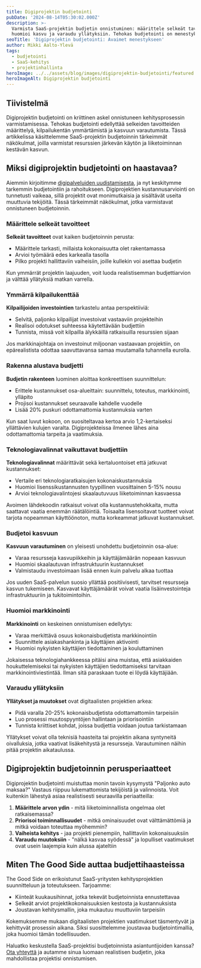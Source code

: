 ```yaml
---
title: Digiprojektin budjetointi
pubDate: '2024-08-14T05:30:02.000Z'
description: >-
  Varmista SaaS-projektin budjetin onnistuminen: määrittele selkeät tavoitteet, 
  huomioi kasvu ja varaudu yllätyksiin. Tehokas budjetointi on menestyksesi perusta.
seoTitle: 'Digiprojektin budjetointi: Avaimet menestykseen'
author: Mikki Aalto-Ylevä
tags:
  - budjetointi
  - SaaS-kehitys
  - projektinhallinta
heroImage: ../../assets/blog/images/digiprojektin-budjetointi/featured.webp
heroImageAlt: Digiprojektin budjetointi
---
```


## Tiivistelmä

Digiprojektin budjetointi on kriittinen askel onnistuneen kehitysprosessin varmistamisessa. Tehokas budjetointi edellyttää selkeiden tavoitteiden määrittelyä, kilpailukentän ymmärtämistä ja kasvuun varautumista. Tässä artikkelissa käsittelemme SaaS-projektin budjetoinnin tärkeimmät näkökulmat, joilla varmistat resurssien järkevän käytön ja liiketoiminnan kestävän kasvun.

## Miksi digiprojektin budjetointi on haastavaa?

Aiemmin kirjoitimme [digipalveluiden uudistamisesta](https://goodside.fi/digipalvelun-uudistaminen/), ja nyt keskitymme tarkemmin budjetointiin ja rahoitukseen. Digiprojektien kustannusarviointi on tunnetusti vaikeaa, sillä projektit ovat monimutkaisia ja sisältävät useita muuttuvia tekijöitä. Tässä tärkeimmät näkökulmat, jotka varmistavat onnistuneen budjetoinnin.

### Määrittele selkeät tavoitteet

**Selkeät tavoitteet** ovat kaiken budjetoinnin perusta:

- Määrittele tarkasti, millaista kokonaisuutta olet rakentamassa
- Arvioi työmäärä edes karkealla tasolla
- Pilko projekti hallittaviin vaiheisiin, joille kullekin voi asettaa budjetin

Kun ymmärrät projektin laajuuden, voit luoda realistisemman budjettiarvion ja välttää yllätyksiä matkan varrella.

### Ymmärrä kilpailukenttää

**Kilpailijoiden investointien** tarkastelu antaa perspektiiviä:

- Selvitä, paljonko kilpailijat investoivat vastaaviin projekteihin
- Realisoi odotukset suhteessa käytettävään budjettiin
- Tunnista, missä voit kilpailla älykkäillä ratkaisuilla resurssien sijaan

Jos markkinajohtaja on investoinut miljoonan vastaavaan projektiin, on epärealistista odottaa saavuttavansa samaa muutamalla tuhannella eurolla.

### Rakenna alustava budjetti

**Budjetin rakenteen** luominen aloittaa konkreettisen suunnittelun:

- Erittele kustannukset osa-alueittain: suunnittelu, toteutus, markkinointi, ylläpito
- Projisoi kustannukset seuraavalle kahdelle vuodelle
- Lisää 20% puskuri odottamattomia kustannuksia varten

Kun saat luvut kokoon, on suositeltavaa kertoa arvio 1,2-kertaiseksi yllättävien kulujen varalta. Digiprojekteissa ilmenee lähes aina odottamattomia tarpeita ja vaatimuksia.

### Teknologiavalinnat vaikuttavat budjettiin

**Teknologiavalinnat** määrittävät sekä kertaluontoiset että jatkuvat kustannukset:

- Vertaile eri teknologiaratkaisujen kokonaiskustannuksia
- Huomioi lisenssikustannusten tyypillinen vuosittainen 5-15% nousu
- Arvioi teknologiavalintojesi skaalautuvuus liiketoiminnan kasvaessa

Avoimen lähdekoodin ratkaisut voivat olla kustannustehokkaita, mutta saattavat vaatia enemmän räätälöintiä. Toisaalta lisensoitavat tuotteet voivat tarjota nopeamman käyttöönoton, mutta korkeammat jatkuvat kustannukset.

### Budjetoi kasvuun

**Kasvuun varautuminen** on yleisesti unohdettu budjetoinnin osa-alue:

- Varaa resursseja kasvupiikkeihin ja käyttäjämäärän nopeaan kasvuun
- Huomioi skaalautuvan infrastruktuurin kustannukset
- Valmistaudu investoimaan lisää ennen kuin palvelu alkaa tuottaa

Jos uuden SaaS-palvelun suosio yllättää positiivisesti, tarvitset resursseja kasvun tukemiseen. Kasvavat käyttäjämäärät voivat vaatia lisäinvestointeja infrastruktuuriin ja tukitoimintoihin.

### Huomioi markkinointi

**Markkinointi** on keskeinen onnistumisen edellytys:

- Varaa merkittävä osuus kokonaisbudjetista markkinointiin
- Suunnittele asiakashankinta ja käyttäjien aktivointi
- Huomioi nykyisten käyttäjien tiedottaminen ja kouluttaminen

Jokaisessa teknologiahankkeessa pitäisi aina muistaa, että asiakkaiden houkuttelemiseksi tai nykyisten käyttäjien tiedottamiseksi tarvitaan markkinointiviestintää. Ilman sitä paraskaan tuote ei löydä käyttäjiään.

### Varaudu yllätyksiin

**Yllätykset ja muutokset** ovat digitaalisten projektien arkea:

- Pidä varalla 20-25% kokonaisbudjetista odottamattomiin tarpeisiin
- Luo prosessi muutospyyntöjen hallintaan ja priorisointiin
- Tunnista kriittiset kohdat, joissa budjettia voidaan joutua tarkistamaan

Yllätykset voivat olla teknisiä haasteita tai projektin aikana syntyneitä oivalluksia, jotka vaativat lisäkehitystä ja resursseja. Varautuminen näihin pitää projektin aikataulussa.

## Digiprojektin budjetoinnin perusperiaatteet

Digiprojektin budjetointi muistuttaa monin tavoin kysymystä "Paljonko auto maksaa?" Vastaus riippuu lukemattomista tekijöistä ja valinnoista. Voit kuitenkin lähestyä asiaa realistisesti seuraavilla periaatteilla:

1. **Määrittele arvon ydin** - mitä liiketoiminnallista ongelmaa olet ratkaisemassa?
2. **Priorisoi toiminnallisuudet** - mitkä ominaisuudet ovat välttämättömiä ja mitkä voidaan toteuttaa myöhemmin?
3. **Vaiheista kehitys** - jaa projekti pienempiin, hallittaviin kokonaisuuksiin
4. **Varaudu muutoksiin** - "nälkä kasvaa syödessä" ja lopulliset vaatimukset ovat usein laajempia kuin alussa ajateltiin

## Miten The Good Side auttaa budjettihaasteissa

The Good Side on erikoistunut SaaS-yritysten kehitysprojektien suunnitteluun ja toteutukseen. Tarjoamme:

- Kiinteät kuukausihinnat, jotka tekevät budjetoinnista ennustettavaa
- Selkeät arviot projektikokonaisuuksien kestosta ja kustannuksista
- Joustavan kehitysmallin, joka mukautuu muuttuviin tarpeisiin

Kokemuksemme mukaan digitaalisten projektien vaatimukset täsmentyvät ja kehittyvät prosessin aikana. Siksi suosittelemme joustavaa budjetointimallia, joka huomioi tämän todellisuuden.

Haluatko keskustella SaaS-projektisi budjetoinnista asiantuntijoiden kanssa? [Ota yhteyttä](/contact) ja autamme sinua luomaan realistisen budjetin, joka mahdollistaa projektisi onnistumisen.